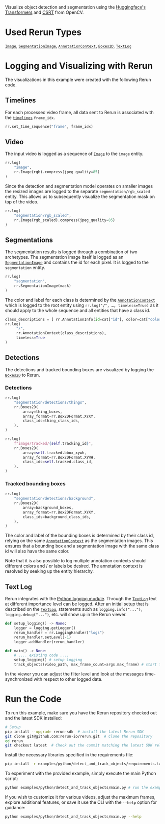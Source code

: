 <!--[metadata]
title = "Detect and Track Objects"
tags = ["2D", "huggingface", "object-detection", "object-tracking", "opencv"]
description = "Visualize object detection and segmentation using the Huggingface `transformers` library."
thumbnail = "https://static.rerun.io/detect_and_track_objects/59f5b97a8724f9037353409ab3d0b7cb47d1544b/480w.png"
thumbnail_dimensions = [480, 279]
channel = "release"
-->


<picture>
  <source media="(max-width: 480px)" srcset="https://static.rerun.io/detect_and_track_objects/59f5b97a8724f9037353409ab3d0b7cb47d1544b/480w.png">
  <source media="(max-width: 768px)" srcset="https://static.rerun.io/detect_and_track_objects/59f5b97a8724f9037353409ab3d0b7cb47d1544b/768w.png">
  <source media="(max-width: 1024px)" srcset="https://static.rerun.io/detect_and_track_objects/59f5b97a8724f9037353409ab3d0b7cb47d1544b/1024w.png">
  <source media="(max-width: 1200px)" srcset="https://static.rerun.io/detect_and_track_objects/59f5b97a8724f9037353409ab3d0b7cb47d1544b/1200w.png">
  <img src="https://static.rerun.io/detect_and_track_objects/59f5b97a8724f9037353409ab3d0b7cb47d1544b/full.png" alt="">
</picture>

Visualize object detection and segmentation using the [Huggingface's Transformers](https://huggingface.co/docs/transformers/index) and [CSRT](https://arxiv.org/pdf/1611.08461.pdf) from OpenCV.

# Used Rerun Types
[`Image`](https://www.rerun.io/docs/reference/types/archetypes/image), [`SegmentationImage`](https://www.rerun.io/docs/reference/types/archetypes/segmentation_image), [`AnnotationContext`](https://www.rerun.io/docs/reference/types/archetypes/annotation_context), [`Boxes2D`](https://www.rerun.io/docs/reference/types/archetypes/boxes2d), [`TextLog`](https://www.rerun.io/docs/reference/types/archetypes/text_log)


# Logging and Visualizing with Rerun
The visualizations in this example were created with the following Rerun code.


## Timelines

For each processed video frame, all data sent to Rerun is associated with the [`timelines`](https://www.rerun.io/docs/concepts/timelines) `frame_idx`.

```python
rr.set_time_sequence("frame", frame_idx)
```

## Video
The input video is logged as a sequence of [`Image`](https://www.rerun.io/docs/reference/types/archetypes/image) to the `image` entity.

```python
rr.log(
    "image", 
    rr.Image(rgb).compress(jpeg_quality=85)
)
```

Since the detection and segmentation model operates on smaller images the resized images are logged to the separate `segmentation/rgb_scaled` entity. 
This allows us to subsequently visualize the segmentation mask on top of the video.

```python
rr.log(
    "segmentation/rgb_scaled", 
    rr.Image(rgb_scaled).compress(jpeg_quality=85)
)
```

## Segmentations
The segmentation results is logged through a combination of two archetypes.
The segmentation image itself is logged as an
[`SegmentationImage`](https://www.rerun.io/docs/reference/types/archetypes/segmentation_image) and
contains the id for each pixel. It is logged to the `segmentation` entity.


```python
rr.log(
    "segmentation", 
    rr.SegmentationImage(mask)
)
```

The color and label for each class is determined by the
[`AnnotationContext`](https://www.rerun.io/docs/reference/types/archetypes/annotation_context) which is
logged to the root entity using `rr.log("/", …, timeless=True)` as it should apply to the whole sequence and all
entities that have a class id.

```python
class_descriptions = [ rr.AnnotationInfo(id=cat["id"], color=cat["color"], label=cat["name"]) for cat in coco_categories ]
rr.log(
     "/", 
     rr.AnnotationContext(class_descriptions), 
     timeless=True
)
```

## Detections
The detections and tracked bounding boxes are visualized by logging the [`Boxes2D`](https://www.rerun.io/docs/reference/types/archetypes/boxes2d) to Rerun.

### Detections
```python
rr.log(
    "segmentation/detections/things",
    rr.Boxes2D(
        array=thing_boxes,
        array_format=rr.Box2DFormat.XYXY,
        class_ids=thing_class_ids,
    ),
)
```

```python
rr.log(
    f"image/tracked/{self.tracking_id}",
    rr.Boxes2D(
        array=self.tracked.bbox_xywh,
        array_format=rr.Box2DFormat.XYWH,
        class_ids=self.tracked.class_id,
    ),
)
```
### Tracked bounding boxes
```python
rr.log(
    "segmentation/detections/background",
    rr.Boxes2D(
        array=background_boxes,
        array_format=rr.Box2DFormat.XYXY,
        class_ids=background_class_ids,
    ),
)
```

The color and label of the bounding boxes is determined by their class id, relying on the same
[`AnnotationContext`](https://www.rerun.io/docs/reference/types/archetypes/annotation_context) as the
segmentation images. This ensures that a bounding box and a segmentation image with the same class id will also have the
same color.

Note that it is also possible to log multiple annotation contexts should different colors and / or labels be desired.
The annotation context is resolved by seeking up the entity hierarchy.

## Text Log
Rerun integrates with the [Python logging module](https://docs.python.org/3/library/logging.html). 
Through the [`TextLog`](https://www.rerun.io/docs/reference/types/archetypes/text_log#textlogintegration) text at different importance level can be logged. After an initial setup that is described on the
[`TextLog`](https://www.rerun.io/docs/reference/types/archetypes/text_log#textlogintegration), statements
such as `logging.info("...")`, `logging.debug("...")`, etc. will show up in the Rerun viewer. 

```python
def setup_logging() -> None:
    logger = logging.getLogger()
    rerun_handler = rr.LoggingHandler("logs")
    rerun_handler.setLevel(-1)
    logger.addHandler(rerun_handler)

def main() -> None:
    # .... existing code ....
    setup_logging() # setup logging
    track_objects(video_path, max_frame_count=args.max_frame) # start tracking
```
In the viewer you can adjust the filter level and look at the messages time-synchronized with respect to other logged data.

# Run the Code
To run this example, make sure you have the Rerun repository checked out and the latest SDK installed:
```bash
# Setup
pip install --upgrade rerun-sdk  # install the latest Rerun SDK
git clone git@github.com:rerun-io/rerun.git  # Clone the repository
cd rerun
git checkout latest  # Check out the commit matching the latest SDK release
```

Install the necessary libraries specified in the requirements file:
```bash
pip install -r examples/python/detect_and_track_objects/requirements.txt
```
To experiment with the provided example, simply execute the main Python script:
```bash
python examples/python/detect_and_track_objects/main.py # run the example
```

If you wish to customize it for various videos, adjust the maximum frames, explore additional features, or save it use the CLI with the `--help` option for guidance:

```bash
python examples/python/detect_and_track_objects/main.py --help
```
